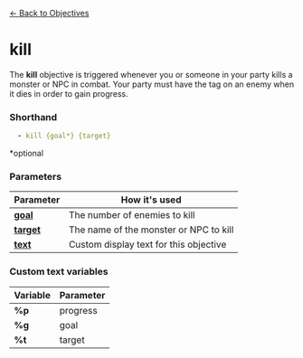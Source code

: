 [← Back to Objectives](index.md)

# kill

The **kill** objective is triggered whenever you or someone in your party kills a monster or NPC in combat. Your party must have the tag on an enemy when it dies in order to gain progress.

### Shorthand

```yaml
  - kill {goal*} {target}
```

*optional

### Parameters

|Parameter|How it's used
|-|-
|**[goal](../parameters/goal.md)**|The number of enemies to kill
|**[target](../parameters/target.md)**|The name of the monster or NPC to kill
|**[text](../parameters/text.md)**|Custom display text for this objective

### Custom text variables

|Variable|Parameter
|-|-
|**%p**|progress
|**%g**|goal
|**%t**|target